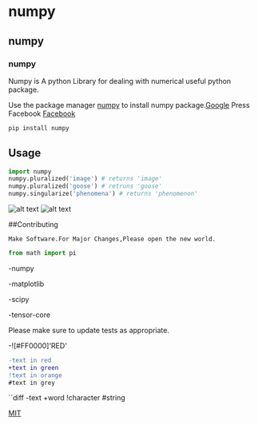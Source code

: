 # numpy

## numpy

### numpy

Numpy is A python Library for dealing with numerical useful python package.

Use the package manager [numpy](http://pip.pypa.io/en/stable/) to install numpy package.[Google](google.com)
Press Facebook
[Facebook](www.facebook.com)
[]()

```bash
pip install numpy
```



## Usage

```python
import numpy
numpy.pluralized('image') # returns 'image'
numpy.pluralized('goose') # retruns 'goose'
numpy.singularize('phenomena') # returns 'phenomenon'
```


![alt text](http://www.stellaandchewys.com/wp-content/uploads/maplechristmas.jpg)
![alt text](http://static01.nyt.com/2014/01/28/science/28SLOT_SPAN/28SLOT-jumpo.jpg)


##Contributing

```
Make Software.For Major Changes,Please open the new world.
```





```python
from math import pi
```

-numpy

-matplotlib

-scipy

-tensor-core

Please make sure to update tests as appropriate.

-![#FF0000]'RED'

```diff
-text in red
+text in green
!text in orange
#text in grey
```

``diff
-text
+word
!character
#string

[MIT](http://cgoosealicnse.com/licenses/mit/)







